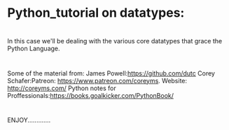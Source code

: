 # Python_tutorial on datatypes:
#
#
In this case we'll be dealing with the various core datatypes that grace the Python Language.
#
#
Some of the material from:
  James Powell:https://github.com/dutc
  Corey Schafer:Patreon: https://www.patreon.com/coreyms. 
                Website: http://coreyms.com/
  Python notes for Proffessionals:https://books.goalkicker.com/PythonBook/
#
#
#
#
ENJOY............. 

